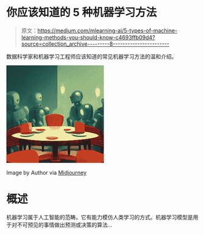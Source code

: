 # 你应该知道的 5 种机器学习方法

> 原文：<https://medium.com/mlearning-ai/5-types-of-machine-learning-methods-you-should-know-c4693ffb09d4?source=collection_archive---------8----------------------->

数据科学家和机器学习工程师应该知道的常见机器学习方法的温和介绍。

![](img/221b95f5379eb33e273a2c3b48c500e1.png)

Image by Author via [Midjourney](https://midjourney.com/)

# **概述**

机器学习属于人工智能的范畴。它有能力模仿人类学习的方式。机器学习模型是用于对不可预见的事情做出预测或决策的算法…